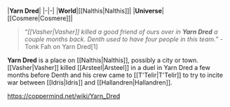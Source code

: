 |**Yarn Dred**|
|-|-|
|**World**|[[Nalthis\|Nalthis]]|
|**Universe**|[[Cosmere\|Cosmere]]|

>“*[[Vasher\|Vasher]] killed a good friend of ours over in **Yarn Dred** a couple months back. Denth used to have four people in this team.*”
\-Tonk Fah on Yarn Dred[1]


**Yarn Dred** is a place on [[Nalthis\|Nalthis]], possibly a city or town.
[[Vasher\|Vasher]] killed [[Arsteel\|Arsteel]] in a duel in Yarn Dred a few months before Denth and his crew came to [[T'Telir\|T'Telir]] to try to incite war between [[Idris\|Idris]] and [[Hallandren\|Hallandren]].



https://coppermind.net/wiki/Yarn_Dred